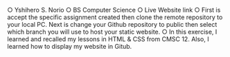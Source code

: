 ○ Yshihero S. Norio
○ BS Computer Science
○ Live Website link
○ First is accept the specific assignment created then clone the remote repository to your local PC. Next is change your Github repository to public then select which branch you will use to host your static website. 
○ In this exercise, I learned and recalled my lessons in HTML & CSS from CMSC 12. Also, I learned how to display my website in Gitub.
